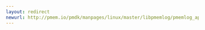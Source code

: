 ```yaml
---
layout: redirect
newurl: http://pmem.io/pmdk/manpages/linux/master/libpmemlog/pmemlog_append.3.html
---
```

